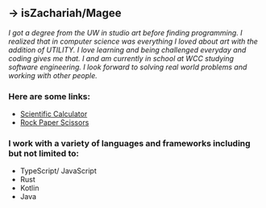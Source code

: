 

## -> __isZachariah/Magee__

_I got a degree from the UW in studio art before finding programming. I realized that in computer science was everything I loved about art with the addition of UTILITY. I love learning and being challenged everyday and coding gives me that. I and am currently in school at WCC studying software engineering. I look forward to solving real world problems and working with other people._

### Here are some links:

+ [Scientific Calculator](https://iszachariah.github.io/scientific-calculator/)
+ [Rock Paper Scissors](https://iszachariah.github.io/RockPaperScissors-react/)

### I work with a variety of languages and frameworks including but not limited to:
- TypeScript/ JavaScript
- Rust
- Kotlin
- Java




